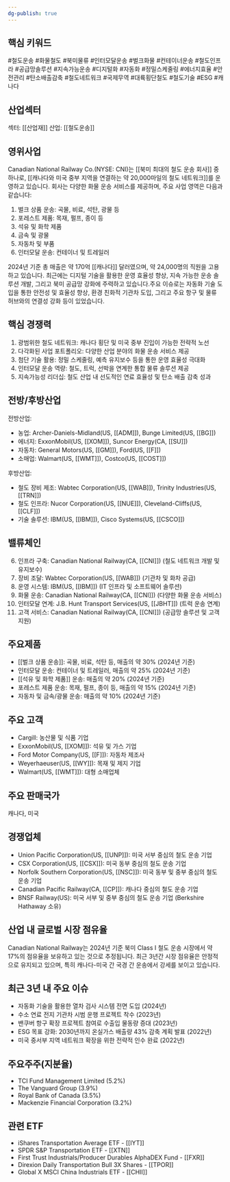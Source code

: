 ```yaml
---
dg-publish: true
---
```

## 핵심 키워드

#철도운송 #화물철도 #북미물류 #인터모달운송 #벌크화물 #컨테이너운송 #철도인프라 #공급망솔루션 #지속가능운송 #디지털화 #자동화 #정밀스케줄링 #에너지효율 #안전관리 #탄소배출감축 #철도네트워크 #국제무역 #대륙횡단철도 #철도기술 #ESG #캐나다 

## 산업섹터

섹터: [[산업재]]
산업: [[철도운송]]

## 영위사업

Canadian National Railway Co.(NYSE: CNI)는 [[북미 최대의 철도 운송 회사]] 중 하나로, [[캐나다와 미국 중부 지역을 연결하는 약 20,000마일의 철도 네트워크]]를 운영하고 있습니다. 회사는 다양한 화물 운송 서비스를 제공하며, 주요 사업 영역은 다음과 같습니다:

1. 벌크 상품 운송: 곡물, 비료, 석탄, 광물 등
2. 포레스트 제품: 목재, 펄프, 종이 등
3. 석유 및 화학 제품
4. 금속 및 광물
5. 자동차 및 부품
6. 인터모달 운송: 컨테이너 및 트레일러

2024년 기준 총 매출은 약 170억 [[캐나다]] 달러였으며, 약 24,000명의 직원을 고용하고 있습니다. 최근에는 디지털 기술을 활용한 운영 효율성 향상, 지속 가능한 운송 솔루션 개발, 그리고 북미 공급망 강화에 주력하고 있습니다.주요 이슈로는 자동화 기술 도입을 통한 안전성 및 효율성 향상, 환경 친화적 기관차 도입, 그리고 주요 항구 및 물류 허브와의 연결성 강화 등이 있었습니다.

## 핵심 경쟁력

1. 광범위한 철도 네트워크: 캐나다 횡단 및 미국 중부 진입이 가능한 전략적 노선
2. 다각화된 사업 포트폴리오: 다양한 산업 분야의 화물 운송 서비스 제공
3. 첨단 기술 활용: 정밀 스케줄링, 예측 유지보수 등을 통한 운영 효율성 극대화
4. 인터모달 운송 역량: 철도, 트럭, 선박을 연계한 통합 물류 솔루션 제공
5. 지속가능성 리더십: 철도 산업 내 선도적인 연료 효율성 및 탄소 배출 감축 성과

## 전방/후방산업

전방산업:

- 농업: Archer-Daniels-Midland(US, [[ADM]]), Bunge Limited(US, [[BG]])
- 에너지: ExxonMobil(US, [[XOM]]), Suncor Energy(CA, [[SU]])
- 자동차: General Motors(US, [[GM]]), Ford(US, [[F]])
- 소매업: Walmart(US, [[WMT]]), Costco(US, [[COST]])

후방산업:

- 철도 장비 제조: Wabtec Corporation(US, [[WAB]]), Trinity Industries(US, [[TRN]])
- 철도 인프라: Nucor Corporation(US, [[NUE]]), Cleveland-Cliffs(US, [[CLF]])
- 기술 솔루션: IBM(US, [[IBM]]), Cisco Systems(US, [[CSCO]])

## 밸류체인

6. 인프라 구축: Canadian National Railway(CA, [[CNI]]) (철도 네트워크 개발 및 유지보수)
7. 장비 조달: Wabtec Corporation(US, [[WAB]]) (기관차 및 화차 공급)
8. 운영 시스템: IBM(US, [[IBM]]) (IT 인프라 및 소프트웨어 솔루션)
9. 화물 운송: Canadian National Railway(CA, [[CNI]]) (다양한 화물 운송 서비스)
10. 인터모달 연계: J.B. Hunt Transport Services(US, [[JBHT]]) (트럭 운송 연계)
11. 고객 서비스: Canadian National Railway(CA, [[CNI]]) (공급망 솔루션 및 고객 지원)

## 주요제품

- [[벌크 상품 운송]]: 곡물, 비료, 석탄 등, 매출의 약 30% (2024년 기준)
- 인터모달 운송: 컨테이너 및 트레일러, 매출의 약 25% (2024년 기준)
- [[석유 및 화학 제품]] 운송: 매출의 약 20% (2024년 기준)
- 포레스트 제품 운송: 목재, 펄프, 종이 등, 매출의 약 15% (2024년 기준)
- 자동차 및 금속/광물 운송: 매출의 약 10% (2024년 기준)

## 주요 고객

- Cargill: 농산물 및 식품 기업
- ExxonMobil(US, [[XOM]]): 석유 및 가스 기업
- Ford Motor Company(US, [[F]]): 자동차 제조사
- Weyerhaeuser(US, [[WY]]): 목재 및 제지 기업
- Walmart(US, [[WMT]]): 대형 소매업체

## 주요 판매국가

캐나다, 미국

## 경쟁업체

- Union Pacific Corporation(US, [[UNP]]): 미국 서부 중심의 철도 운송 기업
- CSX Corporation(US, [[CSX]]): 미국 동부 중심의 철도 운송 기업
- Norfolk Southern Corporation(US, [[NSC]]): 미국 동부 및 중부 중심의 철도 운송 기업
- Canadian Pacific Railway(CA, [[CP]]): 캐나다 중심의 철도 운송 기업
- BNSF Railway(US): 미국 서부 및 중부 중심의 철도 운송 기업 (Berkshire Hathaway 소유)

## 산업 내 글로벌 시장 점유율

Canadian National Railway는 2024년 기준 북미 Class I 철도 운송 시장에서 약 17%의 점유율을 보유하고 있는 것으로 추정됩니다. 최근 3년간 시장 점유율은 안정적으로 유지되고 있으며, 특히 캐나다-미국 간 국경 간 운송에서 강세를 보이고 있습니다.

## 최근 3년 내 주요 이슈

- 자동화 기술을 활용한 열차 검사 시스템 전면 도입 (2024년)
- 수소 연료 전지 기관차 시범 운행 프로젝트 착수 (2023년)
- 밴쿠버 항구 확장 프로젝트 참여로 수출입 물동량 증대 (2023년)
- ESG 목표 강화: 2030년까지 온실가스 배출량 43% 감축 계획 발표 (2022년)
- 미국 중서부 지역 네트워크 확장을 위한 전략적 인수 완료 (2022년)

## 주요주주(지분율)

- TCI Fund Management Limited (5.2%)
- The Vanguard Group (3.9%)
- Royal Bank of Canada (3.5%)
- Mackenzie Financial Corporation (3.2%)

## 관련 ETF

- iShares Transportation Average ETF - [[IYT]]
- SPDR S&P Transportation ETF - [[XTN]]
- First Trust Industrials/Producer Durables AlphaDEX Fund - [[FXR]]
- Direxion Daily Transportation Bull 3X Shares - [[TPOR]]
- Global X MSCI China Industrials ETF - [[CHII]]